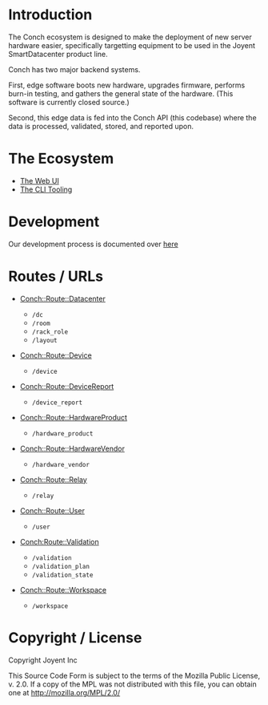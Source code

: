 # Introduction

The Conch ecosystem is designed to make the deployment of new server hardware
easier, specifically targetting equipment to be used in the Joyent
SmartDatacenter product line.

Conch has two major backend systems.

First, edge software boots new hardware, upgrades firmware, performs burn-in
testing, and gathers the general state of the hardware. (This software is
currently closed source.) 

Second, this edge data is fed into the Conch API (this codebase) where the data
is processed, validated, stored, and reported upon.

# The Ecosystem

* [The Web UI](https://github.com/joyent/conch-ui)
* [The CLI Tooling](https://github.com/joyent/conch-shell)

# Development

Our development process is documented over [here](development.html)

# Routes / URLs

* [Conch::Route::Datacenter](modules/conch-route-datacenter)
  * `/dc`
  * `/room`
  * `/rack_role`
  * `/layout`

* [Conch::Route::Device](modules/conch-route-device)
  * `/device`

* [Conch::Route::DeviceReport](modules/conch-route-devicereport)
  * `/device_report`

* [Conch::Route::HardwareProduct](modules/conch-route-hardwareproduct)
  * `/hardware_product`

* [Conch::Route::HardwareVendor](modules/conch-route-hardwarevendor)
  * `/hardware_vendor`

* [Conch::Route::Relay](modules/conch-route-relay)
  * `/relay`

* [Conch::Route::User](modules/conch-route-user)
  * `/user`

* [Conch:Route::Validation](modules/conch-route-validation)
  * `/validation`
  * `/validation_plan`
  * `/validation_state`

* [Conch::Route::Workspace](modules/conch-route-workspace)
  * `/workspace`

# Copyright / License

Copyright Joyent Inc

This Source Code Form is subject to the terms of the Mozilla Public
License, v. 2.0. If a copy of the MPL was not distributed with this
file, you can obtain one at <http://mozilla.org/MPL/2.0/>


